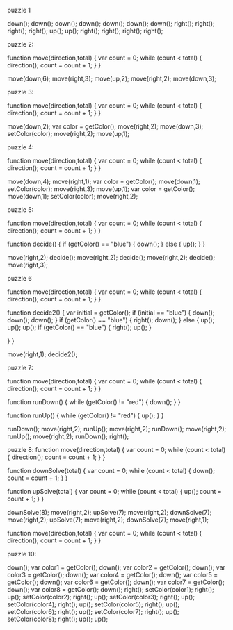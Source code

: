 puzzle 1

down();
down();
down();
down();
down();
down();
down();
right();
right();
right();
right();
up();
up();
right();
right();
right();
right();

puzzle 2:

function move(direction,total) {
  var count = 0;
  while (count < total) {
    direction();
    count = count + 1;
  }
}

move(down,6);
move(right,3);
move(up,2);
move(right,2);
move(down,3);

puzzle 3:

function move(direction,total) {
  var count = 0;
  while (count < total) {
    direction();
    count = count + 1;
  }
}

move(down,2);
var color = getColor();
move(right,2);
move(down,3);
setColor(color);
move(right,2);
move(up,1);

puzzle 4:

function move(direction,total) {
  var count = 0;
  while (count < total) {
    direction();
    count = count + 1;
  }
}

move(down,4);
move(right,1);
var color = getColor();
move(down,1);
setColor(color);
move(right,3);
move(up,1);
var color = getColor();
move(down,1);
setColor(color);
move(right,2);

puzzle 5:

function move(direction,total) {
  var count = 0;
  while (count < total) {
    direction();
    count = count + 1;
  }
}

function decide() {
if (getColor() == "blue") {
  down();
} else {
  up();
} 
}


move(right,2);
decide();
move(right,2);
decide();
move(right,2);
decide();
move(right,3);


puzzle 6

function move(direction,total) {
  var count = 0;
  while (count < total) {
    direction();
    count = count + 1;
  }
}

function decide2() {
  var initial = getColor();
 	if (initial == "blue") {
  down();
  down();
  down();
  }
    if (getColor() == "blue") {
    right();
    down();
} else {
  up();
  up();
  up();
  if (getColor() == "blue") {
    right();
    up();
  }
    
  
} 
}


move(right,1);
decide2();

puzzle 7:

function move(direction,total) {
  var count = 0;
  while (count < total) {
    direction();
    count = count + 1;
  }
}

function runDown() {
  while (getColor() != "red") {
    down();
  }
}

function runUp() {
  while (getColor() != "red") {
    up();
  }
}

runDown();
move(right,2);
runUp();
move(right,2);
runDown();
move(right,2);
runUp();
move(right,2);
runDown();
right();

puzzle 8:
function move(direction,total) {
  var count = 0;
  while (count < total) {
    direction();
    count = count + 1;
  }
}


function downSolve(total) {
  var count = 0;
  while (count < total) {
    down();
    count = count + 1;
  }
}

function upSolve(total) {
  var count = 0;
  while (count < total) {
    up();
    count = count + 1;
  }
}

downSolve(8);
move(right,2);
upSolve(7);
move(right,2);
downSolve(7);
move(right,2);
upSolve(7);
move(right,2);
downSolve(7);
move(right,1);


function move(direction,total) {
  var count = 0;
  while (count < total) {
    direction();
    count = count + 1;
  }
}

puzzle 10:

down();
var color1 = getColor();
down();
var color2 = getColor();
down();
var color3 = getColor();
down();
var color4 = getColor();
down();
var color5 = getColor();
down();
var color6 = getColor();
down();
var color7 = getColor();
down();
var color8 = getColor();
down();
right();
setColor(color1);
right();
up();
setColor(color2);
right();
up();
setColor(color3);
right();
up();
setColor(color4);
right();
up();
setColor(color5);
right();
up();
setColor(color6);
right();
up();
setColor(color7);
right();
up();
setColor(color8);
right();
up();
up();






